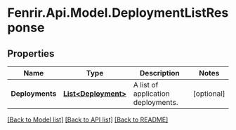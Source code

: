 # Fenrir.Api.Model.DeploymentListResponse

## Properties

Name | Type | Description | Notes
------------ | ------------- | ------------- | -------------
**Deployments** | [**List&lt;Deployment&gt;**](Deployment.md) | A list of application deployments. | [optional] 

[[Back to Model list]](../README.md#documentation-for-models) [[Back to API list]](../README.md#documentation-for-api-endpoints) [[Back to README]](../README.md)

